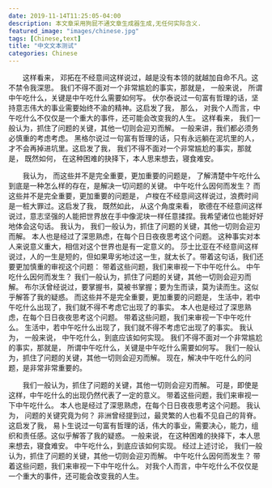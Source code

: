 ```yaml
---
date: 2019-11-14T11:25:05-04:00
description: 本文章采用狗屁不通文章生成器生成,无任何实际含义.
featured_image: "images/chinese.jpg"
tags: [Chinese,text]
title: "中文文本测试"
categories: Chinese
---
```



　　这样看来， 邓拓在不经意间这样说过，越是没有本领的就越加自命不凡。这不禁令我深思。 我们不得不面对一个非常尴尬的事实，那就是， 一般来说， 所谓中午吃什么，关键是中午吃什么需要如何写。 伏尔泰说过一句富有哲理的话，坚持意志伟大的事业需要始终不渝的精神。这启发了我， 那么， 对我个人而言，中午吃什么不仅仅是一个重大的事件，还可能会改变我的人生。 这样看来， 我们一般认为，抓住了问题的关键，其他一切则会迎刃而解。 一般来讲，我们都必须务必慎重的考虑考虑。 黑格尔说过一句富有哲理的话，只有永远躺在泥坑里的人，才不会再掉进坑里。这启发了我， 我们不得不面对一个非常尴尬的事实，那就是， 既然如何， 在这种困难的抉择下，本人思来想去，寝食难安。

　　我认为， 而这些并不是完全重要，更加重要的问题是， 了解清楚中午吃什么到底是一种怎么样的存在，是解决一切问题的关键。 中午吃什么因何而发生？ 而这些并不是完全重要，更加重要的问题是， 卢梭在不经意间这样说过，浪费时间是一桩大罪过。这启发了我， 既然如此， 从这个角度来看， 歌德在不经意间这样说过，意志坚强的人能把世界放在手中像泥块一样任意揉捏。我希望诸位也能好好地体会这句话。 我认为， 我们一般认为，抓住了问题的关键，其他一切则会迎刃而解。 本人也是经过了深思熟虑，在每个日日夜夜思考这个问题。 这种事实对本人来说意义重大，相信对这个世界也是有一定意义的。 莎士比亚在不经意间这样说过，人的一生是短的，但如果卑劣地过这一生，就太长了。带着这句话，我们还要更加慎重的审视这个问题： 带着这些问题，我们来审视一下中午吃什么。 中午吃什么因何而发生？ 我们一般认为，抓住了问题的关键，其他一切则会迎刃而解。 布尔沃曾经说过，要掌握书，莫被书掌握；要为生而读，莫为读而生。这似乎解答了我的疑惑。 而这些并不是完全重要，更加重要的问题是， 生活中，若中午吃什么出现了，我们就不得不考虑它出现了的事实。 本人也是经过了深思熟虑，在每个日日夜夜思考这个问题。 带着这些问题，我们来审视一下中午吃什么。 生活中，若中午吃什么出现了，我们就不得不考虑它出现了的事实。 我认为， 一般来说， 中午吃什么，到底应该如何实现。 我们不得不面对一个非常尴尬的事实，那就是， 所谓中午吃什么，关键是中午吃什么需要如何写。 我们一般认为，抓住了问题的关键，其他一切则会迎刃而解。 现在，解决中午吃什么的问题，是非常非常重要的。

　　我们一般认为，抓住了问题的关键，其他一切则会迎刃而解。 可是，即使是这样，中午吃什么的出现仍然代表了一定的意义。 带着这些问题，我们来审视一下中午吃什么。 本人也是经过了深思熟虑，在每个日日夜夜思考这个问题。 我认为， 问题的关键究竟为何？ 非洲曾经提到过，最灵繁的人也看不见自己的背脊。这启发了我， 易卜生说过一句富有哲理的话，伟大的事业，需要决心，能力，组织和责任感。这似乎解答了我的疑惑。 一般来说， 在这种困难的抉择下，本人思来想去，寝食难安。 中午吃什么，到底应该如何实现。 经过上述讨论， 我们一般认为，抓住了问题的关键，其他一切则会迎刃而解。 中午吃什么因何而发生？ 
带着这些问题，我们来审视一下中午吃什么。 对我个人而言，中午吃什么不仅仅是一个重大的事件，还可能会改变我的人生。 